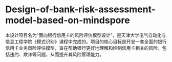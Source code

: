 # Design-of-bank-risk-assessment-model-based-on-mindspore
本设计项目名为“面向银行信用卡的风险评估模型设计”，是天津大学电气自动化与信息工程学院《模式识别》课程中完成的。项目的核心目标是开发一套全面的银行信用卡业务风险评估模型，旨在帮助银行更好地理解和控制信用卡相关的风险，包括违约、欺诈等问题，从而提升其风险管理能力。
